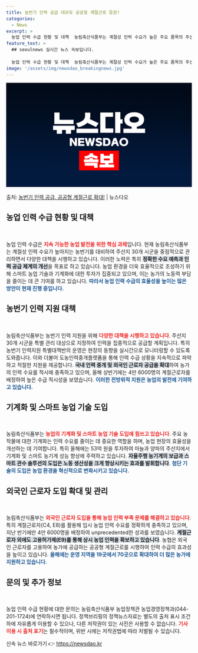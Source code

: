 ```yaml
---
title: 농번기 인력 공급 대규모 공공형 계절근로 등장!
categories:
  - News
excerpt: >
  농업 인력 수급 현황 및 대책  농림축산식품부는 계절성 인력 수요가 높은 주요 품목의 주산지인 30개 시군을…
feature_text: >
  ## seoulnews 실시간 뉴스 속보입니다.

  농업 인력 수급 현황 및 대책  농림축산식품부는 계절성 인력 수요가 높은 주요 품목의 주산지인 30개 시군을…
image: '/assets/img/newsdao_breakingnews.jpg'
---
```


![뉴스다오 속보](/assets/img/newsdao_breakingnews.jpg)

<p>출처: <a href="https://newsdao.kr/4889" rel="dofollow">농번기 인력 공급, 공공형 계절근로 확대!</a> | 뉴스다오</p>

<h2 data-ke-size="size26">농업 인력 수급 현황 및 대책</h2> 

<p data-ke-size="size16">&nbsp;</p>

농업 인력 수급은 <b><span style="color: #ee2323;">지속 가능한 농업 발전을 위한 핵심 과제</span></b>입니다. 현재 농림축산식품부는 계절성 인력 수요가 높아지는 농번기를 대비하여 주산지 30개 시군을 중점적으로 관리하면서 다양한 대책을 시행하고 있습니다. 이러한 노력은 특히 <b><span style="background-color: #21538527;">정확한 수요 예측과 인력 공급 체계의 개선</span></b>을 목표로 하고 있습니다. 농업 환경을 더욱 효율적으로 조성하기 위해 스마트 농업 기술과 기계화에 대한 투자가 집중되고 있으며, 이는 농가의 노동력 부담을 줄이는 데 큰 기여를 하고 있습니다. <b><span style="color: #1a5490;">따라서 농업 인력 수급의 효율성을 높이는 많은 방안이 현재 진행 중입니다.</span></b>

<h2 data-ke-size="size26">농번기 인력 지원 대책</h2>

<p data-ke-size="size16">&nbsp;</p>

농림축산식품부는 농번기 인력 지원을 위해 <b><span style="color: #ee2323;">다양한 대책을 시행하고 있습니다</span></b>. 주산지 30개 시군을 특별 관리 대상으로 지정하여 인력을 집중적으로 공급할 계획입니다. 특히 농번기 인력지원 특별대책반의 운영은 현장의 동향을 실시간으로 모니터링할 수 있도록 도와줍니다. 이와 더불어 도농인력중개플랫폼을 통해 인력 수급 상황을 지속적으로 파악하고 적절한 지원을 제공합니다. <b><span style="background-color: #21538527;">국내 인력 중개 및 외국인 근로자 공급을 확대</span></b>하여 농가의 인력 수요를 적시에 충족하고 있으며, 올해 상반기에는 4만 6000명의 계절근로자를 배정하여 높은 수급 적시성을 보였습니다. <b><span style="color: #1a5490;">이러한 전방위적 지원은 농업의 발전에 기여하고 있습니다.</span></b>

<h2 data-ke-size="size26">기계화 및 스마트 농업 기술 도입</h2>

<p data-ke-size="size16">&nbsp;</p>

농림축산식품부는 <b><span style="color: #ee2323;">농업의 기계화 및 스마트 농업 기술 도입에 힘쓰고 있습니다</span></b>. 주요 농작물에 대한 기계화는 인력 수요를 줄이는 데 중요한 역할을 하며, 농업 현장의 효율성을 개선하는 데 기여합니다. 특히 올해에는 53억 원을 투자하여 마늘과 양파의 주산지에서 기계화 및 스마트 농기계 성능 향상에 주력하고 있습니다. <b><span style="background-color: #21538527;">자율주행 농기계의 보급과 스마트 관수 솔루션의 도입은 노동 생산성을 크게 향상시키는 효과를 발휘합니다</span></b>. <b><span style="color: #1a5490;">첨단 기술의 도입은 농업 환경을 혁신적으로 변화시키고 있습니다.</span></b>

<h2 data-ke-size="size26">외국인 근로자 도입 확대 및 관리</h2>

<p data-ke-size="size16">&nbsp;</p>

농림축산식품부는 <b><span style="color: #ee2323;">외국인 근로자 도입을 통해 농업 인력 부족 문제를 해결하고 있습니다</span></b>. 특히 계절근로자(C4, E8)를 활용해 임시 농업 인력 수요를 정확하게 충족하고 있으며, 지난 반기에만 4만 6000명을 배정하여 unprecedented한 성과를 보였습니다. <b><span style="background-color: #21538527;">계절근로자 외에도 고용허가제(E9)를 통해 상시 농업 인력을 확보하고 있습니다</span></b>. 농협은 외국인 근로자를 고용하여 농가에 공급하는 공공형 계절근로를 시행하여 인력 수급의 효과성을 높이고 있습니다. <b><span style="color: #1a5490;">올해에는 운영 지역을 19곳에서 70곳으로 확대하여 더 많은 농가에 지원하고 있습니다.</span></b>

<h2 data-ke-size="size26">문의 및 추가 정보</h2>

<p data-ke-size="size16">&nbsp;</p>

농업 인력 수급 현황에 대한 문의는 농림축산식품부 농업정책관 농업경영정책과(044-201-1724)에 연락하시면 됩니다. 정책브리핑의 정책뉴스자료는 별도의 출처 표시 조건 하에 자유롭게 이용할 수 있으나, 다른 저작권이 있는 사진은 사용할 수 없습니다. <b><span style="color: #ee2323;">기사 이용 시 출처 표기</span></b>는 필수적이며, 위반 시에는 저작권법에 따라 처벌될 수 있습니다.

<p data-ke-size="size16"></p> 

신속 뉴스 바로가기 👉 <a href="https://newsdao.kr" rel="dofollow">https://newsdao.kr</a>


